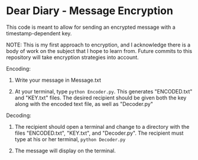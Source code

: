 # Dear Diary - Message Encryption

This code is meant to allow for sending an encrypted message with a timestamp-dependent key.

NOTE: This is my first approach to encryption, and I acknowledge there is a body of work on the subject that I hope to learn from. Future commits to this repository will take encryption strategies into account.

Encoding: 

1) Write your message in Message.txt

2) At your terminal, type `python Encoder.py`. This generates "ENCODED.txt" and "KEY.txt" files. The desired recipient should be given both the key along with the encoded text file, as well as "Decoder.py"

Decoding: 

1) The recipient should open a terminal and change to a directory with the files "ENCODED.txt", "KEY.txt", and "Decoder.py". The recipient must type at his or her terminal, `python Decoder.py`

2) The message will display on the terminal.